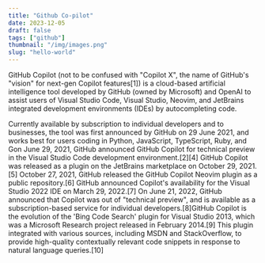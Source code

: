 ```yaml
---
title: "Github Co-pilot"
date: 2023-12-05
draft: false
tags: ["github"]
thumbnail: "/img/images.png"
slug: "hello-world"
---
```


GitHub Copilot (not to be confused with "Copilot X", the name of GitHub's "vision" for next-gen Copilot features[1]) is a cloud-based artificial intelligence tool developed by GitHub (owned by Microsoft) and OpenAI to assist users of Visual Studio Code, Visual Studio, Neovim, and JetBrains integrated development environments (IDEs) by autocompleting code.

Currently available by subscription to individual developers and to businesses, the tool was first announced by GitHub on 29 June 2021, and works best for users coding in Python, JavaScript, TypeScript, Ruby, and Gon June 29, 2021, GitHub announced GitHub Copilot for technical preview in the Visual Studio Code development environment.[2][4] GitHub Copilot was released as a plugin on the JetBrains marketplace on October 29, 2021.[5] October 27, 2021, GitHub released the GitHub Copilot Neovim plugin as a public repository.[6] GitHub announced Copilot's availability for the Visual Studio 2022 IDE on March 29, 2022.[7] On June 21, 2022, GitHub announced that Copilot was out of "technical preview", and is available as a subscription-based service for individual developers.[8]GitHub Copilot is the evolution of the 'Bing Code Search' plugin for Visual Studio 2013, which was a Microsoft Research project released in February 2014.[9] This plugin integrated with various sources, including MSDN and StackOverflow, to provide high-quality contextually relevant code snippets in response to natural language queries.[10]
